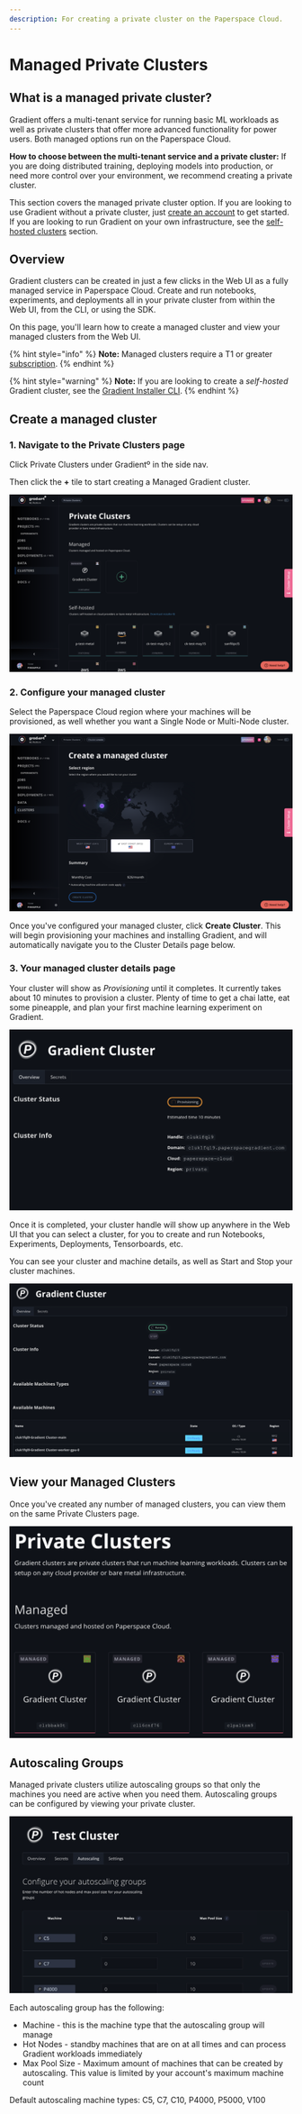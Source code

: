 ```yaml
---
description: For creating a private cluster on the Paperspace Cloud.
---
```


# Managed Private Clusters

## What is a managed private cluster?

Gradient offers a multi-tenant service for running basic ML workloads as well as private clusters that offer more advanced functionality for power users.  Both managed options run on the Paperspace Cloud.  

**How to choose between the multi-tenant service and a private cluster:** If you are doing distributed training, deploying models into production, or need more control over your environment, we recommend creating a private cluster.  

This section covers the managed private cluster option.  If you are looking to use Gradient without a private cluster, just [create an account](https://console.paperspace.com/signup?gradient=true) to get started. If you are looking to run Gradient on your own infrastructure, see the [self-hosted clusters](self-hosted-clusters/) section.  

## Overview

Gradient clusters can be created in just a few clicks in the Web UI as a fully managed service in Paperspace Cloud. Create and run notebooks, experiments, and deployments all in your private cluster from within the Web UI, from the CLI, or using the SDK.

On this page, you'll learn how to create a managed cluster and view your managed clusters from the Web UI.

{% hint style="info" %}
**Note:** Managed clusters require a T1 or greater [subscription](https://gradient.paperspace.com/pricing).
{% endhint %}

{% hint style="warning" %}
**Note:** If you are looking to create a _self-hosted_ Gradient cluster, see the [Gradient Installer CLI](self-hosted-clusters/gradient-installer-cli.md).
{% endhint %}

## Create a managed cluster

### 1. Navigate to the Private Clusters page

Click Private Clusters under Gradientº in the side nav.

Then click the **+** tile to start creating a Managed Gradient cluster.

![](../../.gitbook/assets/screen-shot-2020-10-09-at-6.51.38-pm.png)

### 2. Configure your managed cluster

Select the Paperspace Cloud region where your machines will be provisioned, as well whether you want a Single Node or Multi-Node cluster.

![](../../.gitbook/assets/screen-shot-2020-10-09-at-6.51.43-pm.png)

Once you've configured your managed cluster, click **Create Cluster**. This will begin provisioning your machines and installing Gradient, and will automatically navigate you to the Cluster Details page below.

### 3. Your managed cluster details page

Your cluster will show as _Provisioning_ until it completes. It currently takes about 10 minutes to provision a cluster. Plenty of time to get a chai latte, eat some pineapple, and plan your first machine learning experiment on Gradient.

![](../../.gitbook/assets/screen-shot-2020-07-23-at-10.58.19-pm.png)

Once it is completed, your cluster handle will show up anywhere in the Web UI that you can select a cluster, for you to create and run Notebooks, Experiments, Deployments, Tensorboards, etc.

You can see your cluster and machine details, as well as Start and Stop your cluster machines.

![](../../.gitbook/assets/screen-shot-2020-07-23-at-11.11.52-pm.png)

## View your Managed Clusters

Once you've created any number of managed clusters, you can view them on the same Private Clusters page.

![](../../.gitbook/assets/screen-shot-2020-07-23-at-10.48.52-pm.png)

## Autoscaling Groups

Managed private clusters utilize autoscaling groups so that only the machines you need are active when you need them. Autoscaling groups can be configured by viewing your private cluster.

![](../../.gitbook/assets/screen-shot-2020-09-16-at-8.43.32-pm.png)

Each autoscaling group has the following:

* Machine - this is the machine type that the autoscaling group will manage
* Hot Nodes - standby machines that are on at all times and can process Gradient workloads immediately
* Max Pool Size - Maximum amount of machines that can be created by autoscaling. This value is limited by your account's maximum machine count

Default autoscaling machine types: C5, C7, C10, P4000, P5000, V100

